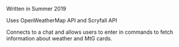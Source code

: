 Written in Summer 2019

Uses OpenWeatherMap API and Scryfall API

Connects to a chat and allows users to enter in commands to fetch information about weather and MtG cards. 
